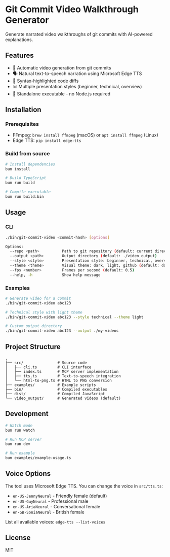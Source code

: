# Git Commit Video Walkthrough Generator

Generate narrated video walkthroughs of git commits with AI-powered explanations.

## Features

- 🎥 Automatic video generation from git commits
- 🗣️ Natural text-to-speech narration using Microsoft Edge TTS
- 🎨 Syntax-highlighted code diffs
- 📊 Multiple presentation styles (beginner, technical, overview)
- 🎯 Standalone executable - no Node.js required

## Installation

### Prerequisites

- FFmpeg: `brew install ffmpeg` (macOS) or `apt install ffmpeg` (Linux)
- Edge TTS: `pip install edge-tts`

### Build from source

```bash
# Install dependencies
bun install

# Build TypeScript
bun run build

# Compile executable
bun run build:bin
```

## Usage

### CLI

```bash
./bin/git-commit-video <commit-hash> [options]

Options:
  --repo <path>          Path to git repository (default: current directory)
  --output <path>        Output directory (default: ./video_output)
  --style <style>        Presentation style: beginner, technical, overview (default: beginner)
  --theme <theme>        Visual theme: dark, light, github (default: dark)
  --fps <number>         Frames per second (default: 0.5)
  --help, -h             Show help message
```

### Examples

```bash
# Generate video for a commit
./bin/git-commit-video abc123

# Technical style with light theme
./bin/git-commit-video abc123 --style technical --theme light

# Custom output directory
./bin/git-commit-video abc123 --output ./my-videos
```

## Project Structure

```
.
├── src/               # Source code
│   ├── cli.ts         # CLI interface
│   ├── index.ts       # MCP server implementation
│   ├── tts.ts         # Text-to-speech integration
│   └── html-to-png.ts # HTML to PNG conversion
├── examples/          # Example scripts
├── bin/               # Compiled executables
├── dist/              # Compiled JavaScript
└── video_output/      # Generated videos (default)
```

## Development

```bash
# Watch mode
bun run watch

# Run MCP server
bun run dev

# Run example
bun examples/example-usage.ts
```

## Voice Options

The tool uses Microsoft Edge TTS. You can change the voice in `src/tts.ts`:

- `en-US-JennyNeural` - Friendly female (default)
- `en-US-GuyNeural` - Professional male
- `en-US-AriaNeural` - Conversational female
- `en-GB-SoniaNeural` - British female

List all available voices: `edge-tts --list-voices`

## License

MIT
